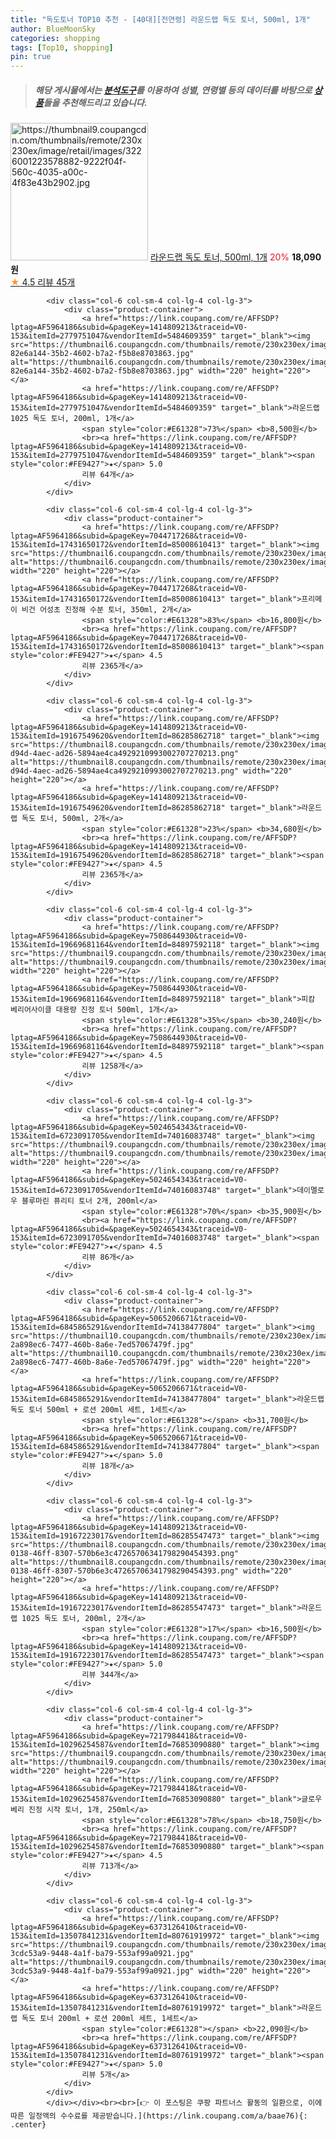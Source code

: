 ```yaml
---
title: "독도토너 TOP10 추천 - [40대][전연령] 라운드랩 독도 토너, 500ml, 1개"
author: BlueMoonSky
categories: shopping
tags: [Top10, shopping]
pin: true
---
```


> ##### 해당 게시물에서는 [**분석도구**](https://itemscout.io/)를 이용하여 **성별**, **연령별** 등의 데이터를 바탕으로 [**상품**](https://link.coupang.com/a/baae76)들을 추천해드리고 있습니다.
<div class="container"><div class="row">
            <div class="col-6 col-sm-4 col-lg-4 col-lg-3">
                <div class="product-container">
                    <a href="https://link.coupang.com/re/AFFSDP?lptag=AF5964186&subid=&pageKey=1414809213&traceid=V0-153&itemId=2451494211&vendorItemId=70445138100" target="_blank"><img src="https://thumbnail9.coupangcdn.com/thumbnails/remote/230x230ex/image/retail/images/3226001223578882-9222f04f-560c-4035-a00c-4f83e43b2902.jpg" alt="https://thumbnail9.coupangcdn.com/thumbnails/remote/230x230ex/image/retail/images/3226001223578882-9222f04f-560c-4035-a00c-4f83e43b2902.jpg" width="220" height="220"></a>
                    <a href="https://link.coupang.com/re/AFFSDP?lptag=AF5964186&subid=&pageKey=1414809213&traceid=V0-153&itemId=2451494211&vendorItemId=70445138100" target="_blank">라운드랩 독도 토너, 500ml, 1개</a>
                    <span style="color:#E61328">20%</span> <b>18,090원</b>
                    <br><a href="https://link.coupang.com/re/AFFSDP?lptag=AF5964186&subid=&pageKey=1414809213&traceid=V0-153&itemId=2451494211&vendorItemId=70445138100" target="_blank"><span style="color:#FE9427">★</span> 4.5
                    리뷰 45개</a>
                </div>
            </div>
            
            <div class="col-6 col-sm-4 col-lg-4 col-lg-3">
                <div class="product-container">
                    <a href="https://link.coupang.com/re/AFFSDP?lptag=AF5964186&subid=&pageKey=1414809213&traceid=V0-153&itemId=2779751047&vendorItemId=5484609359" target="_blank"><img src="https://thumbnail6.coupangcdn.com/thumbnails/remote/230x230ex/image/retail/images/2282567010300823-82e6a144-35b2-4602-b7a2-f5b8e8703863.jpg" alt="https://thumbnail6.coupangcdn.com/thumbnails/remote/230x230ex/image/retail/images/2282567010300823-82e6a144-35b2-4602-b7a2-f5b8e8703863.jpg" width="220" height="220"></a>
                    <a href="https://link.coupang.com/re/AFFSDP?lptag=AF5964186&subid=&pageKey=1414809213&traceid=V0-153&itemId=2779751047&vendorItemId=5484609359" target="_blank">라운드랩 1025 독도 토너, 200ml, 1개</a>
                    <span style="color:#E61328">73%</span> <b>8,500원</b>
                    <br><a href="https://link.coupang.com/re/AFFSDP?lptag=AF5964186&subid=&pageKey=1414809213&traceid=V0-153&itemId=2779751047&vendorItemId=5484609359" target="_blank"><span style="color:#FE9427">★</span> 5.0
                    리뷰 64개</a>
                </div>
            </div>
            
            <div class="col-6 col-sm-4 col-lg-4 col-lg-3">
                <div class="product-container">
                    <a href="https://link.coupang.com/re/AFFSDP?lptag=AF5964186&subid=&pageKey=7044717268&traceid=V0-153&itemId=17431650172&vendorItemId=85008610413" target="_blank"><img src="https://thumbnail6.coupangcdn.com/thumbnails/remote/230x230ex/image/vendor_inventory/0d3f/8e27caa34aab9db6b80a1b4ced5dcc1b42d49d119d1a5205c33bcbc8aa3c.jpg" alt="https://thumbnail6.coupangcdn.com/thumbnails/remote/230x230ex/image/vendor_inventory/0d3f/8e27caa34aab9db6b80a1b4ced5dcc1b42d49d119d1a5205c33bcbc8aa3c.jpg" width="220" height="220"></a>
                    <a href="https://link.coupang.com/re/AFFSDP?lptag=AF5964186&subid=&pageKey=7044717268&traceid=V0-153&itemId=17431650172&vendorItemId=85008610413" target="_blank">프리메이 비건 어성초 진정해 수분 토너, 350ml, 2개</a>
                    <span style="color:#E61328">83%</span> <b>16,800원</b>
                    <br><a href="https://link.coupang.com/re/AFFSDP?lptag=AF5964186&subid=&pageKey=7044717268&traceid=V0-153&itemId=17431650172&vendorItemId=85008610413" target="_blank"><span style="color:#FE9427">★</span> 4.5
                    리뷰 2365개</a>
                </div>
            </div>
            
            <div class="col-6 col-sm-4 col-lg-4 col-lg-3">
                <div class="product-container">
                    <a href="https://link.coupang.com/re/AFFSDP?lptag=AF5964186&subid=&pageKey=1414809213&traceid=V0-153&itemId=19167549620&vendorItemId=86285862718" target="_blank"><img src="https://thumbnail8.coupangcdn.com/thumbnails/remote/230x230ex/image/retail/images/d2bf24ec-d94d-4aec-ad26-5894ae4ca4929210993002707270213.png" alt="https://thumbnail8.coupangcdn.com/thumbnails/remote/230x230ex/image/retail/images/d2bf24ec-d94d-4aec-ad26-5894ae4ca4929210993002707270213.png" width="220" height="220"></a>
                    <a href="https://link.coupang.com/re/AFFSDP?lptag=AF5964186&subid=&pageKey=1414809213&traceid=V0-153&itemId=19167549620&vendorItemId=86285862718" target="_blank">라운드랩 독도 토너, 500ml, 2개</a>
                    <span style="color:#E61328">23%</span> <b>34,680원</b>
                    <br><a href="https://link.coupang.com/re/AFFSDP?lptag=AF5964186&subid=&pageKey=1414809213&traceid=V0-153&itemId=19167549620&vendorItemId=86285862718" target="_blank"><span style="color:#FE9427">★</span> 4.5
                    리뷰 2365개</a>
                </div>
            </div>
            
            <div class="col-6 col-sm-4 col-lg-4 col-lg-3">
                <div class="product-container">
                    <a href="https://link.coupang.com/re/AFFSDP?lptag=AF5964186&subid=&pageKey=7508644930&traceid=V0-153&itemId=19669681164&vendorItemId=84897592118" target="_blank"><img src="https://thumbnail9.coupangcdn.com/thumbnails/remote/230x230ex/image/vendor_inventory/5e88/6bf3f91a4a3e414d0165d8477bab9362798f68091578ad38185a5ee75801.jpg" alt="https://thumbnail9.coupangcdn.com/thumbnails/remote/230x230ex/image/vendor_inventory/5e88/6bf3f91a4a3e414d0165d8477bab9362798f68091578ad38185a5ee75801.jpg" width="220" height="220"></a>
                    <a href="https://link.coupang.com/re/AFFSDP?lptag=AF5964186&subid=&pageKey=7508644930&traceid=V0-153&itemId=19669681164&vendorItemId=84897592118" target="_blank">피캄 베리어사이클 대용량 진정 토너 500ml, 1개</a>
                    <span style="color:#E61328">35%</span> <b>30,240원</b>
                    <br><a href="https://link.coupang.com/re/AFFSDP?lptag=AF5964186&subid=&pageKey=7508644930&traceid=V0-153&itemId=19669681164&vendorItemId=84897592118" target="_blank"><span style="color:#FE9427">★</span> 4.5
                    리뷰 1258개</a>
                </div>
            </div>
            
            <div class="col-6 col-sm-4 col-lg-4 col-lg-3">
                <div class="product-container">
                    <a href="https://link.coupang.com/re/AFFSDP?lptag=AF5964186&subid=&pageKey=5024654343&traceid=V0-153&itemId=6723091705&vendorItemId=74016083748" target="_blank"><img src="https://thumbnail9.coupangcdn.com/thumbnails/remote/230x230ex/image/vendor_inventory/23b9/09341b7ad5e5766b448aa75be26bc2a4be946eb3b5723a639d8d2ffbb179.jpg" alt="https://thumbnail9.coupangcdn.com/thumbnails/remote/230x230ex/image/vendor_inventory/23b9/09341b7ad5e5766b448aa75be26bc2a4be946eb3b5723a639d8d2ffbb179.jpg" width="220" height="220"></a>
                    <a href="https://link.coupang.com/re/AFFSDP?lptag=AF5964186&subid=&pageKey=5024654343&traceid=V0-153&itemId=6723091705&vendorItemId=74016083748" target="_blank">데이멜로우 블루마린 퓨리티 토너 2개, 200ml</a>
                    <span style="color:#E61328">70%</span> <b>35,900원</b>
                    <br><a href="https://link.coupang.com/re/AFFSDP?lptag=AF5964186&subid=&pageKey=5024654343&traceid=V0-153&itemId=6723091705&vendorItemId=74016083748" target="_blank"><span style="color:#FE9427">★</span> 4.5
                    리뷰 86개</a>
                </div>
            </div>
            
            <div class="col-6 col-sm-4 col-lg-4 col-lg-3">
                <div class="product-container">
                    <a href="https://link.coupang.com/re/AFFSDP?lptag=AF5964186&subid=&pageKey=5065206671&traceid=V0-153&itemId=6845865291&vendorItemId=74138477804" target="_blank"><img src="https://thumbnail10.coupangcdn.com/thumbnails/remote/230x230ex/image/retail/images/2422274665120793-2a898ec6-7477-460b-8a6e-7ed57067479f.jpg" alt="https://thumbnail10.coupangcdn.com/thumbnails/remote/230x230ex/image/retail/images/2422274665120793-2a898ec6-7477-460b-8a6e-7ed57067479f.jpg" width="220" height="220"></a>
                    <a href="https://link.coupang.com/re/AFFSDP?lptag=AF5964186&subid=&pageKey=5065206671&traceid=V0-153&itemId=6845865291&vendorItemId=74138477804" target="_blank">라운드랩 독도 토너 500ml + 로션 200ml 세트, 1세트</a>
                    <span style="color:#E61328"></span> <b>31,700원</b>
                    <br><a href="https://link.coupang.com/re/AFFSDP?lptag=AF5964186&subid=&pageKey=5065206671&traceid=V0-153&itemId=6845865291&vendorItemId=74138477804" target="_blank"><span style="color:#FE9427">★</span> 5.0
                    리뷰 18개</a>
                </div>
            </div>
            
            <div class="col-6 col-sm-4 col-lg-4 col-lg-3">
                <div class="product-container">
                    <a href="https://link.coupang.com/re/AFFSDP?lptag=AF5964186&subid=&pageKey=1414809213&traceid=V0-153&itemId=19167223017&vendorItemId=86285547473" target="_blank"><img src="https://thumbnail8.coupangcdn.com/thumbnails/remote/230x230ex/image/retail/images/cbb745fb-0138-46ff-8307-570b6e3c47265706341798290454393.png" alt="https://thumbnail8.coupangcdn.com/thumbnails/remote/230x230ex/image/retail/images/cbb745fb-0138-46ff-8307-570b6e3c47265706341798290454393.png" width="220" height="220"></a>
                    <a href="https://link.coupang.com/re/AFFSDP?lptag=AF5964186&subid=&pageKey=1414809213&traceid=V0-153&itemId=19167223017&vendorItemId=86285547473" target="_blank">라운드랩 1025 독도 토너, 200ml, 2개</a>
                    <span style="color:#E61328">17%</span> <b>16,500원</b>
                    <br><a href="https://link.coupang.com/re/AFFSDP?lptag=AF5964186&subid=&pageKey=1414809213&traceid=V0-153&itemId=19167223017&vendorItemId=86285547473" target="_blank"><span style="color:#FE9427">★</span> 5.0
                    리뷰 344개</a>
                </div>
            </div>
            
            <div class="col-6 col-sm-4 col-lg-4 col-lg-3">
                <div class="product-container">
                    <a href="https://link.coupang.com/re/AFFSDP?lptag=AF5964186&subid=&pageKey=7217984418&traceid=V0-153&itemId=10296254587&vendorItemId=76853090880" target="_blank"><img src="https://thumbnail9.coupangcdn.com/thumbnails/remote/230x230ex/image/vendor_inventory/1680/daa005f3222ac30cfe78d4bb5f007d331d367c89c2aa602e657985243ccb.png" alt="https://thumbnail9.coupangcdn.com/thumbnails/remote/230x230ex/image/vendor_inventory/1680/daa005f3222ac30cfe78d4bb5f007d331d367c89c2aa602e657985243ccb.png" width="220" height="220"></a>
                    <a href="https://link.coupang.com/re/AFFSDP?lptag=AF5964186&subid=&pageKey=7217984418&traceid=V0-153&itemId=10296254587&vendorItemId=76853090880" target="_blank">글로우베리 진정 시작 토너, 1개, 250ml</a>
                    <span style="color:#E61328">78%</span> <b>18,750원</b>
                    <br><a href="https://link.coupang.com/re/AFFSDP?lptag=AF5964186&subid=&pageKey=7217984418&traceid=V0-153&itemId=10296254587&vendorItemId=76853090880" target="_blank"><span style="color:#FE9427">★</span> 4.5
                    리뷰 713개</a>
                </div>
            </div>
            
            <div class="col-6 col-sm-4 col-lg-4 col-lg-3">
                <div class="product-container">
                    <a href="https://link.coupang.com/re/AFFSDP?lptag=AF5964186&subid=&pageKey=6373126410&traceid=V0-153&itemId=13507841231&vendorItemId=80761919972" target="_blank"><img src="https://thumbnail9.coupangcdn.com/thumbnails/remote/230x230ex/image/retail/images/4089689149547748-3cdc53a9-9448-4a1f-ba79-553af99a0921.jpg" alt="https://thumbnail9.coupangcdn.com/thumbnails/remote/230x230ex/image/retail/images/4089689149547748-3cdc53a9-9448-4a1f-ba79-553af99a0921.jpg" width="220" height="220"></a>
                    <a href="https://link.coupang.com/re/AFFSDP?lptag=AF5964186&subid=&pageKey=6373126410&traceid=V0-153&itemId=13507841231&vendorItemId=80761919972" target="_blank">라운드랩 독도 토너 200ml + 로션 200ml 세트, 1세트</a>
                    <span style="color:#E61328"></span> <b>22,090원</b>
                    <br><a href="https://link.coupang.com/re/AFFSDP?lptag=AF5964186&subid=&pageKey=6373126410&traceid=V0-153&itemId=13507841231&vendorItemId=80761919972" target="_blank"><span style="color:#FE9427">★</span> 5.0
                    리뷰 5개</a>
                </div>
            </div>
            </div></div><br><br>[👉 이 포스팅은 쿠팡 파트너스 활동의 일환으로, 이에 따른 일정액의 수수료를 제공받습니다.](https://link.coupang.com/a/baae76){: .center}